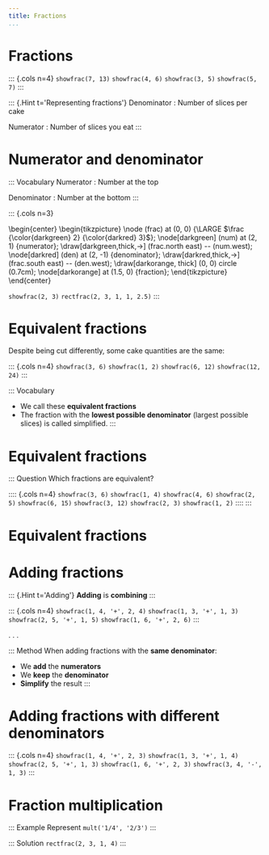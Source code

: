 ```yaml
---
title: Fractions
...
```


# Fractions

::: {.cols n=4}
`showfrac(7, 13)`
`showfrac(4, 6)`
`showfrac(3, 5)`
`showfrac(5, 7)`
:::

::: {.Hint t='Representing fractions'}
Denominator
: Number of slices per cake

Numerator
: Number of slices you eat
:::

# Numerator and denominator

::: Vocabulary
Numerator
: Number at the top

Denominator
: Number at the bottom
:::

::: {.cols n=3}

\begin{center}
\begin{tikzpicture}
\node (frac) at (0, 0) {\LARGE $\frac {\color{darkgreen} 2} {\color{darkred} 3}$};
\node[darkgreen] (num) at (2, 1) {numerator};
\draw[darkgreen,thick,->] (frac.north east) -- (num.west);
\node[darkred] (den) at (2, -1) {denominator};
\draw[darkred,thick,->] (frac.south east) -- (den.west);
\draw[darkorange, thick] (0, 0) circle (0.7cm);
\node[darkorange] at (1.5, 0) {fraction};
\end{tikzpicture}
\end{center}

`showfrac(2, 3)`
`rectfrac(2, 3, 1, 1, 2.5)`
:::

# Equivalent fractions

Despite being cut differently, some cake quantities are the same:

::: {.cols n=4}
`showfrac(3, 6)`
`showfrac(1, 2)`
`showfrac(6, 12)`
`showfrac(12, 24)`
:::

::: Vocabulary
- We call these **equivalent fractions**
- The fraction with the **lowest possible denominator** (largest
  possible slices) is called simplified.
:::

# Equivalent fractions

::: Question
Which fractions are equivalent?

:::: {.cols n=4}
`showfrac(3, 6)`
`showfrac(1, 4)`
`showfrac(4, 6)`
`showfrac(2, 5)`
`showfrac(6, 15)`
`showfrac(3, 12)`
`showfrac(2, 3)`
`showfrac(1, 2)`
::::
:::

# Equivalent fractions

# Adding fractions

::: {.Hint t='Adding'}
**Adding** is **combining**
:::

::: {.cols n=4}
`showfrac(1, 4, '+', 2, 4)`
`showfrac(1, 3, '+', 1, 3)`
`showfrac(2, 5, '+', 1, 5)`
`showfrac(1, 6, '+', 2, 6)`
:::

. . .

::: Method
When adding fractions with the **same denominator**:

- We **add** the **numerators**
- We **keep** the **denominator**
- **Simplify** the result
:::

# Adding fractions with different denominators

::: {.cols n=4}
`showfrac(1, 4, '+', 2, 3)`
`showfrac(1, 3, '+', 1, 4)`
`showfrac(2, 5, '+', 1, 3)`
`showfrac(1, 6, '+', 2, 3)`
`showfrac(3, 4, '-', 1, 3)`
:::

# Fraction multiplication

::: Example
Represent `mult('1/4', '2/3')`
:::

::: Solution
`rectfrac(2, 3, 1, 4)`
:::
